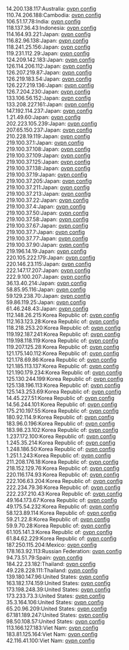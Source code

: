 14.200.138.117:Australia: [ovpn config](vpn/14_200_138_117.ovpn)  
110.74.206.188:Cambodia: [ovpn config](vpn/110_74_206_188.ovpn)  
106.51.17.78:India: [ovpn config](vpn/106_51_17_78.ovpn)  
118.137.36.43:Indonesia: [ovpn config](vpn/118_137_36_43.ovpn)  
114.164.93.221:Japan: [ovpn config](vpn/114_164_93_221.ovpn)  
116.82.96.138:Japan: [ovpn config](vpn/116_82_96_138.ovpn)  
118.241.25.156:Japan: [ovpn config](vpn/118_241_25_156.ovpn)  
119.231.112.29:Japan: [ovpn config](vpn/119_231_112_29.ovpn)  
124.209.142.183:Japan: [ovpn config](vpn/124_209_142_183.ovpn)  
126.114.206.112:Japan: [ovpn config](vpn/126_114_206_112.ovpn)  
126.207.219.87:Japan: [ovpn config](vpn/126_207_219_87.ovpn)  
126.219.183.54:Japan: [ovpn config](vpn/126_219_183_54.ovpn)  
126.227.219.136:Japan: [ovpn config](vpn/126_227_219_136.ovpn)  
126.7.204.230:Japan: [ovpn config](vpn/126_7_204_230.ovpn)  
133.106.56.152:Japan: [ovpn config](vpn/133_106_56_152.ovpn)  
133.208.227.161:Japan: [ovpn config](vpn/133_208_227_161.ovpn)  
147.192.114.237:Japan: [ovpn config](vpn/147_192_114_237.ovpn)  
1.21.49.60:Japan: [ovpn config](vpn/1_21_49_60.ovpn)  
202.223.105.239:Japan: [ovpn config](vpn/202_223_105_239.ovpn)  
207.65.150.237:Japan: [ovpn config](vpn/207_65_150_237.ovpn)  
210.228.19.119:Japan: [ovpn config](vpn/210_228_19_119.ovpn)  
219.100.37.1:Japan: [ovpn config](vpn/219_100_37_1.ovpn)  
219.100.37.108:Japan: [ovpn config](vpn/219_100_37_108.ovpn)  
219.100.37.109:Japan: [ovpn config](vpn/219_100_37_109.ovpn)  
219.100.37.125:Japan: [ovpn config](vpn/219_100_37_125.ovpn)  
219.100.37.138:Japan: [ovpn config](vpn/219_100_37_138.ovpn)  
219.100.37.19:Japan: [ovpn config](vpn/219_100_37_19.ovpn)  
219.100.37.205:Japan: [ovpn config](vpn/219_100_37_205.ovpn)  
219.100.37.211:Japan: [ovpn config](vpn/219_100_37_211.ovpn)  
219.100.37.213:Japan: [ovpn config](vpn/219_100_37_213.ovpn)  
219.100.37.22:Japan: [ovpn config](vpn/219_100_37_22.ovpn)  
219.100.37.4:Japan: [ovpn config](vpn/219_100_37_4.ovpn)  
219.100.37.50:Japan: [ovpn config](vpn/219_100_37_50.ovpn)  
219.100.37.58:Japan: [ovpn config](vpn/219_100_37_58.ovpn)  
219.100.37.67:Japan: [ovpn config](vpn/219_100_37_67.ovpn)  
219.100.37.7:Japan: [ovpn config](vpn/219_100_37_7.ovpn)  
219.100.37.77:Japan: [ovpn config](vpn/219_100_37_77.ovpn)  
219.100.37.90:Japan: [ovpn config](vpn/219_100_37_90.ovpn)  
219.196.14.19:Japan: [ovpn config](vpn/219_196_14_19.ovpn)  
220.105.222.179:Japan: [ovpn config](vpn/220_105_222_179.ovpn)  
220.146.23.115:Japan: [ovpn config](vpn/220_146_23_115.ovpn)  
222.147.17.207:Japan: [ovpn config](vpn/222_147_17_207.ovpn)  
222.9.100.207:Japan: [ovpn config](vpn/222_9_100_207.ovpn)  
36.13.40.214:Japan: [ovpn config](vpn/36_13_40_214.ovpn)  
58.85.95.116:Japan: [ovpn config](vpn/58_85_95_116.ovpn)  
59.129.238.70:Japan: [ovpn config](vpn/59_129_238_70.ovpn)  
59.86.119.25:Japan: [ovpn config](vpn/59_86_119_25.ovpn)  
61.46.248.43:Japan: [ovpn config](vpn/61_46_248_43.ovpn)  
112.148.26.215:Korea Republic of: [ovpn config](vpn/112_148_26_215.ovpn)  
112.163.123.28:Korea Republic of: [ovpn config](vpn/112_163_123_28.ovpn)  
118.218.253.20:Korea Republic of: [ovpn config](vpn/118_218_253_20.ovpn)  
119.192.187.241:Korea Republic of: [ovpn config](vpn/119_192_187_241.ovpn)  
119.198.118.119:Korea Republic of: [ovpn config](vpn/119_198_118_119.ovpn)  
119.207.125.28:Korea Republic of: [ovpn config](vpn/119_207_125_28.ovpn)  
121.175.140.112:Korea Republic of: [ovpn config](vpn/121_175_140_112.ovpn)  
121.178.69.86:Korea Republic of: [ovpn config](vpn/121_178_69_86.ovpn)  
121.185.113.137:Korea Republic of: [ovpn config](vpn/121_185_113_137.ovpn)  
121.190.179.234:Korea Republic of: [ovpn config](vpn/121_190_179_234.ovpn)  
125.130.244.199:Korea Republic of: [ovpn config](vpn/125_130_244_199.ovpn)  
125.138.196.113:Korea Republic of: [ovpn config](vpn/125_138_196_113.ovpn)  
125.143.253.69:Korea Republic of: [ovpn config](vpn/125_143_253_69.ovpn)  
14.45.227.51:Korea Republic of: [ovpn config](vpn/14_45_227_51.ovpn)  
14.56.244.101:Korea Republic of: [ovpn config](vpn/14_56_244_101.ovpn)  
175.210.197.55:Korea Republic of: [ovpn config](vpn/175_210_197_55.ovpn)  
180.92.114.9:Korea Republic of: [ovpn config](vpn/180_92_114_9.ovpn)  
183.96.0.196:Korea Republic of: [ovpn config](vpn/183_96_0_196.ovpn)  
183.98.23.102:Korea Republic of: [ovpn config](vpn/183_98_23_102.ovpn)  
1.237.172.100:Korea Republic of: [ovpn config](vpn/1_237_172_100.ovpn)  
1.245.35.214:Korea Republic of: [ovpn config](vpn/1_245_35_214.ovpn)  
1.248.186.50:Korea Republic of: [ovpn config](vpn/1_248_186_50.ovpn)  
1.251.1.243:Korea Republic of: [ovpn config](vpn/1_251_1_243.ovpn)  
211.208.176.18:Korea Republic of: [ovpn config](vpn/211_208_176_18.ovpn)  
218.152.129.76:Korea Republic of: [ovpn config](vpn/218_152_129_76.ovpn)  
220.116.174.93:Korea Republic of: [ovpn config](vpn/220_116_174_93.ovpn)  
222.106.63.204:Korea Republic of: [ovpn config](vpn/222_106_63_204.ovpn)  
222.234.79.36:Korea Republic of: [ovpn config](vpn/222_234_79_36.ovpn)  
222.237.210.43:Korea Republic of: [ovpn config](vpn/222_237_210_43.ovpn)  
49.164.173.67:Korea Republic of: [ovpn config](vpn/49_164_173_67.ovpn)  
49.175.54.232:Korea Republic of: [ovpn config](vpn/49_175_54_232.ovpn)  
58.123.89.114:Korea Republic of: [ovpn config](vpn/58_123_89_114.ovpn)  
59.21.22.8:Korea Republic of: [ovpn config](vpn/59_21_22_8.ovpn)  
59.9.70.28:Korea Republic of: [ovpn config](vpn/59_9_70_28.ovpn)  
61.105.141.3:Korea Republic of: [ovpn config](vpn/61_105_141_3.ovpn)  
61.84.62.229:Korea Republic of: [ovpn config](vpn/61_84_62_229.ovpn)  
187.250.115.204:Mexico: [ovpn config](vpn/187_250_115_204.ovpn)  
178.163.92.113:Russian Federation: [ovpn config](vpn/178_163_92_113.ovpn)  
94.73.51.79:Spain: [ovpn config](vpn/94_73_51_79.ovpn)  
184.22.23.182:Thailand: [ovpn config](vpn/184_22_23_182.ovpn)  
49.228.228.111:Thailand: [ovpn config](vpn/49_228_228_111.ovpn)  
139.180.147.96:United States: [ovpn config](vpn/139_180_147_96.ovpn)  
163.182.174.159:United States: [ovpn config](vpn/163_182_174_159.ovpn)  
173.198.248.39:United States: [ovpn config](vpn/173_198_248_39.ovpn)  
173.233.73.3:United States: [ovpn config](vpn/173_233_73_3.ovpn)  
35.3.164.106:United States: [ovpn config](vpn/35_3_164_106.ovpn)  
65.20.96.209:United States: [ovpn config](vpn/65_20_96_209.ovpn)  
67.181.189.247:United States: [ovpn config](vpn/67_181_189_247.ovpn)  
98.50.108.57:United States: [ovpn config](vpn/98_50_108_57.ovpn)  
113.166.127.183:Viet Nam: [ovpn config](vpn/113_166_127_183.ovpn)  
183.81.125.164:Viet Nam: [ovpn config](vpn/183_81_125_164.ovpn)  
42.116.41.100:Viet Nam: [ovpn config](vpn/42_116_41_100.ovpn)  
